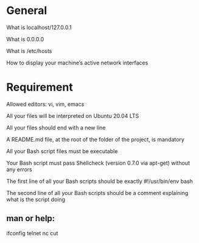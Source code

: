 # General

What is localhost/127.0.0.1

What is 0.0.0.0

What is /etc/hosts

How to display your machine’s active network interfaces

# Requirement

Allowed editors: vi, vim, emacs

All your files will be interpreted on Ubuntu 20.04 LTS

All your files should end with a new line

A README.md file, at the root of the folder of the project, is mandatory

All your Bash script files must be executable

Your Bash script must pass Shellcheck (version 0.7.0 via apt-get) without any errors

The first line of all your Bash scripts should be exactly #!/usr/bin/env bash

The second line of all your Bash scripts should be a comment explaining what is the script doing

## man or help:

ifconfig
telnet
nc
cut
